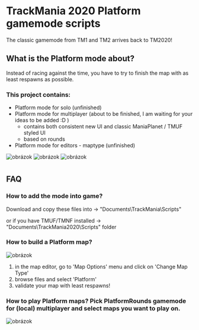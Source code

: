 # TrackMania 2020 Platform gamemode scripts

The classic gamemode from TM1 and TM2 arrives back to TM2020!

## What is the Platform mode about?
Instead of racing against the time, you have to try to finish the map with as least respawns as possible.

### This project contains:
- Platform mode for solo (unfinished)
- Platform mode for multiplayer (about to be finished, I am waiting for your ideas to be added :D )
   - contains both consistent new UI and classic ManiaPlanet / TMUF styled UI
   - based on rounds
- Platform mode for editors - maptype (unfinished)

![obrázok](https://user-images.githubusercontent.com/74670743/199116502-93515c9d-297c-4632-bd8d-05a0c9e2dd49.png)
![obrázok](https://user-images.githubusercontent.com/74670743/199111136-7669bbd8-b213-4303-8888-10e410c02139.png)
![obrázok](https://user-images.githubusercontent.com/74670743/199110596-9a60f582-aefe-46b1-9ac7-c6147d3139c1.png)
#
## FAQ
### How to add the mode into game?

Download and copy these files into -> "Documents\TrackMania\Scripts" 

or if you have TMUF/TMNF installed -> "Documents\TrackMania2020\Scripts" folder

### How to build a Platform map? ###
![obrázok](https://user-images.githubusercontent.com/74670743/199119244-c1def064-98de-413b-9a0e-d08d0d36281f.png)
1. in the map editor, go to 'Map Options' menu and click on 'Change Map Type'
2. browse files and select 'Platform'
3. validate your map with least respawns!


### How to play Platform maps? Pick PlatformRounds gamemode for (local) multiplayer and select maps you want to play on.
![obrázok](https://user-images.githubusercontent.com/74670743/199120124-dcb807d7-d4a7-4ecc-8266-ff25640f784c.png)

